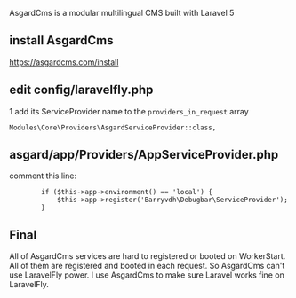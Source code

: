 
AsgardCms is a modular multilingual CMS built with Laravel 5

## install AsgardCms
https://asgardcms.com/install

## edit config/laravelfly.php
1 add its ServiceProvider name to the `providers_in_request` array
```
Modules\Core\Providers\AsgardServiceProvider::class,
```

## asgard/app/Providers/AppServiceProvider.php 
comment this line:
```
		if ($this->app->environment() == 'local') {
			$this->app->register('Barryvdh\Debugbar\ServiceProvider');
		}
```

## Final
All of AsgardCms services are hard to registered or booted on WorkerStart. All of them are registered and booted in each request. So AsgardCms can't use LaravelFly power. I use AsgardCms to make sure Laravel works fine on LaravelFly.


